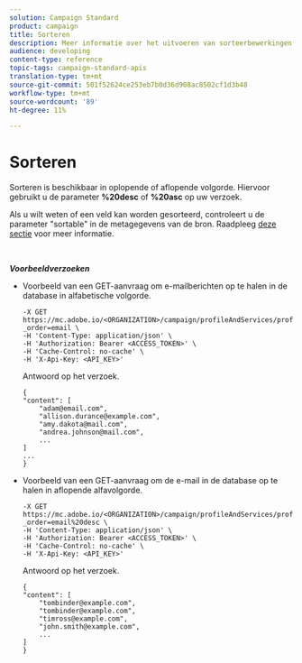 ```yaml
---
solution: Campaign Standard
product: campaign
title: Sorteren
description: Meer informatie over het uitvoeren van sorteerbewerkingen
audience: developing
content-type: reference
topic-tags: campaign-standard-apis
translation-type: tm+mt
source-git-commit: 501f52624ce253eb7b0d36d908ac8502cf1d3b48
workflow-type: tm+mt
source-wordcount: '89'
ht-degree: 11%

---
```



# Sorteren

Sorteren is beschikbaar in oplopende of aflopende volgorde. Hiervoor gebruikt u de parameter **%20desc** of **%20asc** op uw verzoek.

Als u wilt weten of een veld kan worden gesorteerd, controleert u de parameter &quot;sortable&quot; in de metagegevens van de bron. Raadpleeg [deze sectie](../../api/using/metadata-mechanism.md) voor meer informatie.

<br/>

***Voorbeeldverzoeken***

* Voorbeeld van een GET-aanvraag om e-mailberichten op te halen in de database in alfabetische volgorde.

   ```
   -X GET https://mc.adobe.io/<ORGANIZATION>/campaign/profileAndServices/profile/email/email?_order=email \
   -H 'Content-Type: application/json' \
   -H 'Authorization: Bearer <ACCESS_TOKEN>' \
   -H 'Cache-Control: no-cache' \
   -H 'X-Api-Key: <API_KEY>'
   ```

   Antwoord op het verzoek.

   ```
   {
   "content": [
       "adam@email.com",
       "allison.durance@example.com",
       "amy.dakota@mail.com",
       "andrea.johnson@mail.com",
       ...
   ]
   ...
   }
   ```

* Voorbeeld van een GET-aanvraag om de e-mail in de database op te halen in aflopende alfavolgorde.

   ```
   -X GET https://mc.adobe.io/<ORGANIZATION>/campaign/profileAndServices/profile/email?_order=email%20desc \
   -H 'Content-Type: application/json' \
   -H 'Authorization: Bearer <ACCESS_TOKEN>' \
   -H 'Cache-Control: no-cache' \
   -H 'X-Api-Key: <API_KEY>'
   ```

   Antwoord op het verzoek.

   ```
   {
   "content": [
       "tombinder@example.com",
       "tombinder@example.com",
       "timross@example.com",
       "john.smith@example.com",
       ...
   ]
   }
   ```
